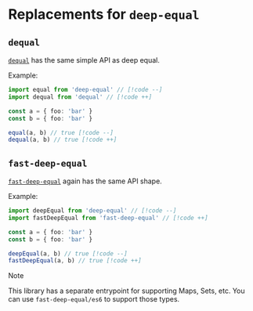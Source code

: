 # Replacements for `deep-equal`

## `dequal`

[`dequal`](https://www.npmjs.com/package/dequal) has the same simple API as deep equal.

Example:

```ts
import equal from 'deep-equal' // [!code --]
import dequal from 'dequal' // [!code ++]

const a = { foo: 'bar' }
const b = { foo: 'bar' }

equal(a, b) // true [!code --]
dequal(a, b) // true [!code ++]
```

## `fast-deep-equal`

[`fast-deep-equal`](https://www.npmjs.com/package/fast-deep-equal) again has the same API shape.

Example:

```ts
import deepEqual from 'deep-equal' // [!code --]
import fastDeepEqual from 'fast-deep-equal' // [!code ++]

const a = { foo: 'bar' }
const b = { foo: 'bar' }

deepEqual(a, b) // true [!code --]
fastDeepEqual(a, b) // true [!code ++]
```

> [!NOTE]
> This library has a separate entrypoint for supporting Maps, Sets, etc. You can use `fast-deep-equal/es6` to support those types.
